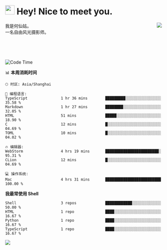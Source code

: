 <h1><img src="https://emojis.slackmojis.com/emojis/images/1531849430/4246/blob-sunglasses.gif?1531849430" width="30"/> Hey! Nice to meet you.</h1>
<a href="#">
<img align="right" src="https://github-readme-stats.vercel.app/api?username=hexgu&show_icons=true&hide_border=true&icon_color=586069&title_color=a0a9af">
</a>
我是何仙姑。<br>
一名自由风光摄影师。<br>

<br><br><br>




<!--START_SECTION:waka-->
![Code Time](http://img.shields.io/badge/Code%20Time-20%20hrs%2052%20mins-blue)

📊 **本周消耗时间** 

```text
🕑︎ 时区: Asia/Shanghai

💬 编程语言: 
TypeScript               1 hr 36 mins        █████████░░░░░░░░░░░░░░░░   35.58 % 
Markdown                 1 hr 27 mins        ████████░░░░░░░░░░░░░░░░░   32.05 % 
HTML                     51 mins             █████░░░░░░░░░░░░░░░░░░░░   18.90 % 
C                        12 mins             █░░░░░░░░░░░░░░░░░░░░░░░░   04.69 % 
TOML                     10 mins             █░░░░░░░░░░░░░░░░░░░░░░░░   04.02 % 

🔥 编辑器: 
WebStorm                 4 hrs 19 mins       ████████████████████████░   95.31 % 
CLion                    12 mins             █░░░░░░░░░░░░░░░░░░░░░░░░   04.69 % 

💻 操作系统: 
Mac                      4 hrs 31 mins       █████████████████████████   100.00 % 
```

**我最常使用 Shell** 

```text
Shell                    3 repos             ████████████░░░░░░░░░░░░░   50.00 % 
HTML                     1 repo              ████░░░░░░░░░░░░░░░░░░░░░   16.67 % 
Python                   1 repo              ████░░░░░░░░░░░░░░░░░░░░░   16.67 % 
TypeScript               1 repo              ████░░░░░░░░░░░░░░░░░░░░░   16.67 % 
```




<!--END_SECTION:waka-->


![](https://komarev.com/ghpvc/?username=hexgu)
